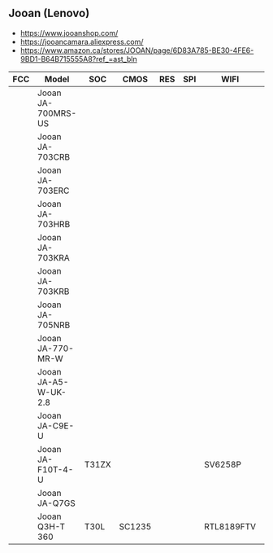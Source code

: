 Jooan (Lenovo)
--------------
- https://www.jooanshop.com/
- https://jooancamara.aliexpress.com/
- https://www.amazon.ca/stores/JOOAN/page/6D83A785-BE30-4FE6-9BD1-B64B715555A8?ref_=ast_bln

| FCC | Model                | SOC   | CMOS | RES | SPI | WIFI    | Link |
|-----|----------------------|-------|------|-----|-----|---------|------|
|     | Jooan JA-700MRS-US   |       |      |     |     |         |      |
|     | Jooan JA-703CRB      |       |      |     |     |         |      |
|     | Jooan JA-703ERC      |       |      |     |     |         |      |
|     | Jooan JA-703HRB      |       |      |     |     |         |      |
|     | Jooan JA-703KRA      |       |      |     |     |         |      |
|     | Jooan JA-703KRB      |       |      |     |     |         |      |
|     | Jooan JA-705NRB      |       |      |     |     |         |      |
|     | Jooan JA-770-MR-W    |       |      |     |     |         |      |
|     | Jooan JA-A5-W-UK-2.8 |       |      |     |     |         |      |
|     | Jooan JA-C9E-U       |       |      |     |     |         |      |
|     | Jooan JA-F10T-4-U    | T31ZX |      |     |     | SV6258P |      |
|     | Jooan JA-Q7GS        |       |      |     |     |         |      |
|     | Jooan Q3H-T 360      | T30L  |SC1235|     |     | RTL8189FTV |   |
